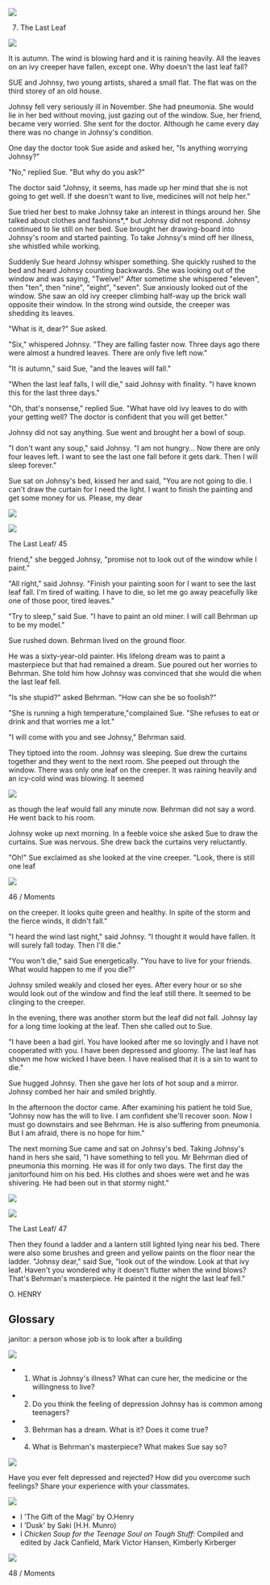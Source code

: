 ![](_page_0_Picture_0.jpeg)

7. The Last Leaf

![](_page_0_Picture_2.jpeg)

It is autumn. The wind is blowing hard and it is raining heavily. All the leaves on an ivy creeper have fallen, except one. Why doesn't the last leaf fall?

SUE and Johnsy, two young artists, shared a small flat. The flat was on the third storey of an old house.

Johnsy fell very seriously ill in November. She had pneumonia. She would lie in her bed without moving, just gazing out of the window. Sue, her friend, became very worried. She sent for the doctor. Although he came every day there was no change in Johnsy's condition.

One day the doctor took Sue aside and asked her, "Is anything worrying Johnsy?"

"No," replied Sue. "But why do you ask?"

The doctor said "Johnsy, it seems, has made up her mind that she is not going to get well. If she doesn't want to live, medicines will not help her."

Sue tried her best to make Johnsy take an interest in things around her. She talked about clothes and fashions*,* but Johnsy did not respond. Johnsy continued to lie still on her bed. Sue brought her drawing-board into Johnsy's room and started painting. To take Johnsy's mind off her illness, she whistled while working.

Suddenly Sue heard Johnsy whisper something. She quickly rushed to the bed and heard Johnsy counting backwards. She was looking out of the window and was saying, "Twelve!" After sometime she whispered "eleven", then "ten", then "nine", "eight", "seven". Sue anxiously looked out of the window. She saw an old ivy creeper climbing half-way up the brick wall opposite their window. In the strong wind outside, the creeper was shedding its leaves.

"What is it, dear?" Sue asked.

"Six," whispered Johnsy. "They are falling faster now. Three days ago there were almost a hundred leaves. There are only five left now."

"It is autumn," said Sue, "and the leaves will fall."

"When the last leaf falls, I will die," said Johnsy with finality. "I have known this for the last three days."

"Oh, that's nonsense," replied Sue. "What have old ivy leaves to do with your getting well? The doctor is confident that you will get better."

Johnsy did not say anything. Sue went and brought her a bowl of soup.

"I don't want any soup," said Johnsy. "I am not hungry… Now there are only four leaves left. I want to see the last one fall before it gets dark. Then I will sleep forever."

Sue sat on Johnsy's bed, kissed her and said, "You are not going to die. I can't draw the curtain for I need the light. I want to finish the painting and get some money for us. Please, my dear

![](_page_1_Picture_8.jpeg)

![](_page_1_Picture_9.jpeg)

The Last Leaf/ 45

friend," she begged Johnsy, "promise not to look out of the window while I paint."

"All right," said Johnsy. "Finish your painting soon for I want to see the last leaf fall. I'm tired of waiting. I have to die, so let me go away peacefully like one of those poor, tired leaves."

"Try to sleep," said Sue. "I have to paint an old miner. I will call Behrman up to be my model."

Sue rushed down. Behrman lived on the ground floor.

He was a sixty-year-old painter. His lifelong dream was to paint a masterpiece but that had remained a dream. Sue poured out her worries to Behrman. She told him how Johnsy was convinced that she would die when the last leaf fell.

"Is she stupid?" asked Behrman. "How can she be so foolish?"

"She is running a high temperature,"complained Sue. "She refuses to eat or drink and that worries me a lot."

"I will come with you and see Johnsy," Behrman said.

They tiptoed into the room. Johnsy was sleeping. Sue drew the curtains together and they went to the next room. She peeped out through the window. There was only one leaf on the creeper. It was raining heavily and an icy-cold wind was blowing. It seemed

![](_page_2_Picture_9.jpeg)

as though the leaf would fall any minute now. Behrman did not say a word. He went back to his room.

Johnsy woke up next morning. In a feeble voice she asked Sue to draw the curtains. Sue was nervous. She drew back the curtains very reluctantly.

"Oh!" Sue exclaimed as she looked at the vine creeper. "Look, there is still one leaf

![](_page_2_Picture_13.jpeg)

46 / Moments

on the creeper. It looks quite green and healthy. In spite of the storm and the fierce winds, it didn't fall."

"I heard the wind last night," said Johnsy. "I thought it would have fallen. It will surely fall today. Then I'll die."

"You won't die," said Sue energetically. "You have to live for your friends. What would happen to me if you die?"

Johnsy smiled weakly and closed her eyes. After every hour or so she would look out of the window and find the leaf still there. It seemed to be clinging to the creeper.

In the evening, there was another storm but the leaf did not fall. Johnsy lay for a long time looking at the leaf. Then she called out to Sue.

"I have been a bad girl. You have looked after me so lovingly and I have not cooperated with you. I have been depressed and gloomy. The last leaf has shown me how wicked I have been. I have realised that it is a sin to want to die."

Sue hugged Johnsy. Then she gave her lots of hot soup and a mirror. Johnsy combed her hair and smiled brightly.

In the afternoon the doctor came. After examining his patient he told Sue, "Johnsy now has the will to live. I am confident she'll recover soon. Now I must go downstairs and see Behrman. He is also suffering from pneumonia. But I am afraid, there is no hope for him."

The next morning Sue came and sat on Johnsy's bed. Taking Johnsy's hand in hers she said, "I have something to tell you. Mr Behrman died of pneumonia this morning. He was ill for only two days. The first day the janitorfound him on his bed. His clothes and shoes were wet and he was shivering. He had been out in that stormy night."

![](_page_3_Picture_9.jpeg)

![](_page_3_Picture_10.jpeg)

The Last Leaf/ 47

Then they found a ladder and a lantern still lighted lying near his bed. There were also some brushes and green and yellow paints on the floor near the ladder. "Johnsy dear," said Sue, "look out of the window. Look at that ivy leaf. Haven't you wondered why it doesn't flutter when the wind blows? That's Behrman's masterpiece. He painted it the night the last leaf fell."

O. HENRY

## Glossary

janitor: a person whose job is to look after a building

![](_page_4_Picture_4.jpeg)

- 1. What is Johnsy's illness? What can cure her, the medicine or the willingness to live?
- 2. Do you think the feeling of depression Johnsy has is common among teenagers?
- 3. Behrman has a dream. What is it? Does it come true?
- 4. What is Behrman's masterpiece? What makes Sue say so?

![](_page_4_Picture_9.jpeg)

Have you ever felt depressed and rejected? How did you overcome such feelings? Share your experience with your classmates.

![](_page_4_Picture_11.jpeg)

- l 'The Gift of the Magi' by O.Henry
- l 'Dusk' by Saki (H.H. Munro)
- l *Chicken Soup for the Teenage Soul on Tough Stuff:* Compiled and edited by Jack Canfield, Mark Victor Hansen, Kimberly Kirberger

![](_page_4_Picture_15.jpeg)

48 / Moments

